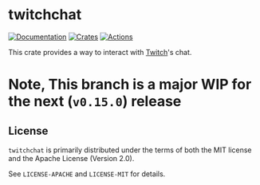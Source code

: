# twitchchat

[![Documentation][docs_badge]][docs]
[![Crates][crates_badge]][crates]
[![Actions][actions_badge]][actions]

This crate provides a way to interact with [Twitch][twitch]'s chat.

# Note, This branch is a major WIP for the next (`v0.15.0`) release

## License

`twitchchat` is primarily distributed under the terms of both the MIT license and the Apache License (Version 2.0).

See `LICENSE-APACHE` and `LICENSE-MIT` for details.

[docs_badge]: https://docs.rs/twitchchat/badge.svg
[docs]: https://docs.rs/twitchchat
[crates_badge]: https://img.shields.io/crates/v/twitchchat.svg
[crates]: https://crates.io/crates/twitchchat
[actions_badge]: https://github.com/museun/twitchchat/workflows/Rust/badge.svg
[actions]: https://github.com/museun/twitchchat/actions
[twitch]: https://dev.twitch.tv
